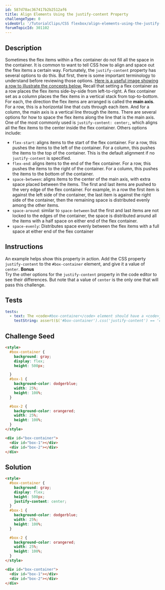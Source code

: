 ```yaml
---
id: 587d78ac367417b2b2512af6
title: Align Elements Using the justify-content Property
challengeType: 0
videoUrl: '/TutorialClips/CSS flexbox/align-elements-using-the-justify-content-property.webm'
forumTopicId: 301102
---
```


## Description
<section id='description'>
Sometimes the flex items within a flex container do not fill all the space in the container. It is common to want to tell CSS how to align and space out the flex items a certain way. Fortunately, the <code>justify-content</code> property has several options to do this. But first, there is some important terminology to understand before reviewing those options.
<a href="https://www.w3.org/TR/css-flexbox-1/images/flex-direction-terms.svg" target="_blank">Here is a useful image showing a row to illustrate the concepts below.</a>
Recall that setting a flex container as a row places the flex items side-by-side from left-to-right. A flex container set as a column places the flex items in a vertical stack from top-to-bottom. For each, the direction the flex items are arranged is called the <strong>main axis</strong>. For a row, this is a horizontal line that cuts through each item. And for a column, the main axis is a vertical line through the items.
There are several options for how to space the flex items along the line that is the main axis. One of the most commonly used is <code>justify-content: center;</code>, which aligns all the flex items to the center inside the flex container. Others options include:

<ul><li><code>flex-start</code>: aligns items to the start of the flex container. For a row, this pushes the items to the left of the container. For a column, this pushes the items to the top of the container. This is the default alignment if no <code>justify-content</code> is specified.</li><li><code>flex-end</code>: aligns items to the end of the flex container. For a row, this pushes the items to the right of the container. For a column, this pushes the items to the bottom of the container.</li><li><code>space-between</code>: aligns items to the center of the main axis, with extra space placed between the items. The first and last items are pushed to the very edge of the flex container. For example, in a row the first item is against the left side of the container, the last item is against the right side of the container, then the remaining space is distributed evenly among the other items.</li><li><code>space-around</code>: similar to <code>space-between</code> but the first and last items are not locked to the edges of the container, the space is distributed around all the items with a half space on either end of the flex container.</li><li><code>space-evenly</code>: Distributes space evenly between the flex items with a full space at either end of the flex container</li></ul>
</section>

## Instructions
<section id='instructions'>
An example helps show this property in action. Add the CSS property <code>justify-content</code> to the <code>#box-container</code> element, and give it a value of <code>center</code>.
<strong>Bonus</strong><br>Try the other options for the <code>justify-content</code> property in the code editor to see their differences. But note that a value of <code>center</code> is the only one that will pass this challenge.
</section>

## Tests
<section id='tests'>

```yml
tests:
  - text: The <code>#box-container</code> element should have a <code>justify-content</code> property set to a value of <code>center</code>.
    testString: assert($('#box-container').css('justify-content') == 'center');

```

</section>

## Challenge Seed
<section id='challengeSeed'>

<div id='html-seed'>

```html
<style>
  #box-container {
    background: gray;
    display: flex;
    height: 500px;

  }
  #box-1 {
    background-color: dodgerblue;
    width: 25%;
    height: 100%;
  }

  #box-2 {
    background-color: orangered;
    width: 25%;
    height: 100%;
  }
</style>

<div id="box-container">
  <div id="box-1"></div>
  <div id="box-2"></div>
</div>
```

</div>



</section>

## Solution
<section id='solution'>

```html
<style>
  #box-container {
    background: gray;
    display: flex;
    height: 500px;
    justify-content: center;
  }
  #box-1 {
    background-color: dodgerblue;
    width: 25%;
    height: 100%;
  }

  #box-2 {
    background-color: orangered;
    width: 25%;
    height: 100%;
  }
</style>

<div id="box-container">
  <div id="box-1"></div>
  <div id="box-2"></div>
</div>
```

</section>
